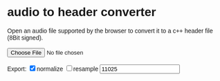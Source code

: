 <head>
<script>
window.AudioContext = window.AudioContext || window.webkitAudioContext;
var context = new AudioContext();

function audioBufferToText(audioBuffer, normalize, resample, sampleRate)
{
	var buffer = audioBuffer.getChannelData(0);
		
	if(audioBuffer.numberOfChannels > 1)
	{
		for(var c = 1; c < audioBuffer.numberOfChannels; c++)
		{
			var cb = audioBuffer.getChannelData(c);
			for(var i = 0; i < length; i++)
				buffer[i] += cb[i];
		}
	}
	
	if(resample)
	{
		var scale = audioBuffer.sampleRate / sampleRate;
		var length = Math.floor((buffer.length - 1) / scale); 
		var b = new Float32Array(length);
		for(var i = 0; i < length; i++)
		{
			p = Math.floor(i * scale);
			b[i] = buffer[p];
		}
		buffer = b;
	}
	else
		sampleRate = audioBuffer.sampleRate;
				
	var text = "const unsigned int sampleRate = " + sampleRate + ";\r\n";
	text += "const unsigned int sampleCount = " + buffer.length + ";\r\n";
	text += "const signed char samples[] = {"

	var max = 0;
	if(normalize)
		for(var i = 0; i < buffer.length; i++)
			max = Math.max(Math.abs(buffer[i]), max);
	if(max == 0) max = 1;
	for(var i = 0; i < buffer.length; i++)
	{
		if((i & 15) == 0) text += "\r\n";
		text += Math.round(buffer[i] / max * 127) + ", ";
	}	
	text += "};\r\n";
	return text;
}
//isn't that simple code awesome? ...that's bitluni style

function enrickSound(buffer)
{
	//if you are looking for this function.. sorry that was a gag
}

function convert(event)
{
	var audioBuffer = null;
	var reader = new FileReader();
	var file = event.target.files[0];
	reader.onload = function(){
	    context.decodeAudioData(reader.result, function(buffer) {
			var link = document.createElement("a");
			link.download = file.name.split('.', 1)[0] + ".h";
			link.href = URL.createObjectURL(new Blob(
			[audioBufferToText(buffer, document.getElementById("normalize").checked, document.getElementById("resample").checked, document.getElementById("samplerate").value)], {type: "text/plain"}));
			document.body.appendChild(document.createElement("br"));
			document.body.appendChild(link);
			link.innerHTML = link.download;
			link.click();
			//document.body.removeChild(link);
			event.target.value = "";
		}, function(){
			//error
		});
	}
	reader.readAsArrayBuffer(file);
}
</script>
</head>
<body style="font-family: arial">
<h1> audio to header converter</h1>
Open an audio file supported by the browser to convert it to a c++ header file (8Bit signed).<br><br>
<input type="file" onchange="convert(event)"><br><br>
Export: <input id="normalize" type="checkbox" checked>normalize <input id="resample" type="checkbox">resample <input id="samplerate" value="11025"><br>
</body></html>
